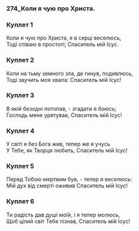 ### 274_Коли я чую про Христа.
### Куплет 1
Коли я чую про Христа, я в серці веселюсь,<br/>Тоді співаю в простоті; Спаситель мій Ісус.
### Куплет 2
Коли на тьму земного зла, де гинув, подивлюсь,<br/>Тоді звучить моя хвала: Спаситель мій Ісус!
### Куплет 3
В якій безодні потопав, - згадати я боюсь;<br/>Господь мене урятував, Спаситель мій Ісус!
### Куплет 4
У світі я без Бога жив, тепер же я учусь<br/>У Тебе, як Творця любить, Спаситель мій Ісус!
### Куплет 5
Перед Тобою мертвим був, - тепер я веселюсь:<br/>Мій дух від смерті оживив Спаситель мій Ісус!
### Куплет 6
Ти радість дав душі моїй, і я тепер молюсь,<br/>Щоб цілий світ Тебе пізнав, Спаситель мій Ісус!
